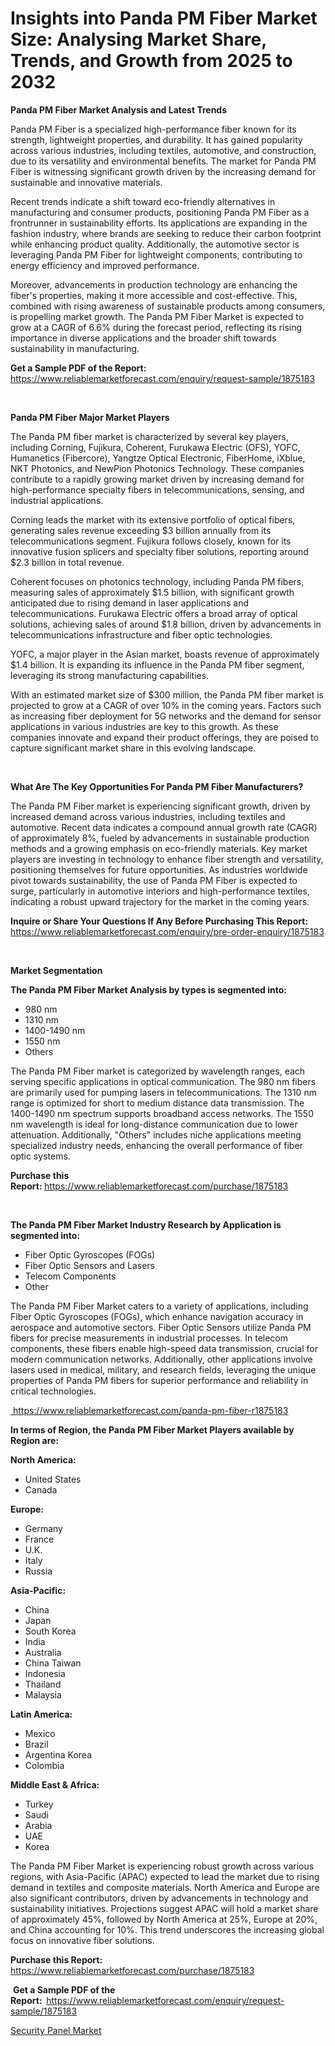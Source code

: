<p><h1>Insights into Panda PM Fiber Market Size: Analysing Market Share, Trends, and Growth from 2025 to 2032</h1></p><p><strong>Panda PM Fiber Market Analysis and Latest Trends</strong></p>
<p><p>Panda PM Fiber is a specialized high-performance fiber known for its strength, lightweight properties, and durability. It has gained popularity across various industries, including textiles, automotive, and construction, due to its versatility and environmental benefits. The market for Panda PM Fiber is witnessing significant growth driven by the increasing demand for sustainable and innovative materials.</p><p>Recent trends indicate a shift toward eco-friendly alternatives in manufacturing and consumer products, positioning Panda PM Fiber as a frontrunner in sustainability efforts. Its applications are expanding in the fashion industry, where brands are seeking to reduce their carbon footprint while enhancing product quality. Additionally, the automotive sector is leveraging Panda PM Fiber for lightweight components, contributing to energy efficiency and improved performance.</p><p>Moreover, advancements in production technology are enhancing the fiber's properties, making it more accessible and cost-effective. This, combined with rising awareness of sustainable products among consumers, is propelling market growth. The Panda PM Fiber Market is expected to grow at a CAGR of 6.6% during the forecast period, reflecting its rising importance in diverse applications and the broader shift towards sustainability in manufacturing.</p></p>
<p><strong>Get a Sample PDF of the Report:&nbsp;</strong> <a href="https://www.reliablemarketforecast.com/enquiry/request-sample/1875183?utm_campaign=3307&utm_medium=2&utm_source=Github&utm_content=ia&utm_term=06042025&utm_id=panda-pm-fiber">https://www.reliablemarketforecast.com/enquiry/request-sample/1875183</a></p>
<p>&nbsp;</p>
<p><strong>Panda PM Fiber Major Market Players</strong></p>
<p><p>The Panda PM fiber market is characterized by several key players, including Corning, Fujikura, Coherent, Furukawa Electric (OFS), YOFC, Humanetics (Fibercore), Yangtze Optical Electronic, FiberHome, iXblue, NKT Photonics, and NewPion Photonics Technology. These companies contribute to a rapidly growing market driven by increasing demand for high-performance specialty fibers in telecommunications, sensing, and industrial applications.</p><p>Corning leads the market with its extensive portfolio of optical fibers, generating sales revenue exceeding $3 billion annually from its telecommunications segment. Fujikura follows closely, known for its innovative fusion splicers and specialty fiber solutions, reporting around $2.3 billion in total revenue.</p><p>Coherent focuses on photonics technology, including Panda PM fibers, measuring sales of approximately $1.5 billion, with significant growth anticipated due to rising demand in laser applications and telecommunications. Furukawa Electric offers a broad array of optical solutions, achieving sales of around $1.8 billion, driven by advancements in telecommunications infrastructure and fiber optic technologies.</p><p>YOFC, a major player in the Asian market, boasts revenue of approximately $1.4 billion. It is expanding its influence in the Panda PM fiber segment, leveraging its strong manufacturing capabilities.</p><p>With an estimated market size of $300 million, the Panda PM fiber market is projected to grow at a CAGR of over 10% in the coming years. Factors such as increasing fiber deployment for 5G networks and the demand for sensor applications in various industries are key to this growth. As these companies innovate and expand their product offerings, they are poised to capture significant market share in this evolving landscape.</p></p>
<p>&nbsp;</p>
<p><strong>What Are The Key Opportunities For Panda PM Fiber Manufacturers?</strong></p>
<p><p>The Panda PM Fiber market is experiencing significant growth, driven by increased demand across various industries, including textiles and automotive. Recent data indicates a compound annual growth rate (CAGR) of approximately 8%, fueled by advancements in sustainable production methods and a growing emphasis on eco-friendly materials. Key market players are investing in technology to enhance fiber strength and versatility, positioning themselves for future opportunities. As industries worldwide pivot towards sustainability, the use of Panda PM Fiber is expected to surge, particularly in automotive interiors and high-performance textiles, indicating a robust upward trajectory for the market in the coming years.</p></p>
<p><strong>Inquire or Share Your Questions If Any Before Purchasing This Report:</strong> <a href="https://www.reliablemarketforecast.com/enquiry/pre-order-enquiry/1875183?utm_campaign=3307&utm_medium=2&utm_source=Github&utm_content=ia&utm_term=06042025&utm_id=panda-pm-fiber">https://www.reliablemarketforecast.com/enquiry/pre-order-enquiry/1875183</a></p>
<p>&nbsp;</p>
<p><strong>Market Segmentation</strong></p>
<p><strong>The Panda PM Fiber Market Analysis by types is segmented into:</strong></p>
<p><ul><li>980 nm</li><li>1310 nm</li><li>1400-1490 nm</li><li>1550 nm</li><li>Others</li></ul></p>
<p><p>The Panda PM Fiber market is categorized by wavelength ranges, each serving specific applications in optical communication. The 980 nm fibers are primarily used for pumping lasers in telecommunications. The 1310 nm range is optimized for short to medium distance data transmission. The 1400-1490 nm spectrum supports broadband access networks. The 1550 nm wavelength is ideal for long-distance communication due to lower attenuation. Additionally, "Others" includes niche applications meeting specialized industry needs, enhancing the overall performance of fiber optic systems.</p></p>
<p><strong>Purchase this Report:&nbsp;</strong><a href="https://www.reliablemarketforecast.com/purchase/1875183?utm_campaign=3307&utm_medium=2&utm_source=Github&utm_content=ia&utm_term=06042025&utm_id=panda-pm-fiber">https://www.reliablemarketforecast.com/purchase/1875183</a></p>
<p>&nbsp;</p>
<p><strong>The Panda PM Fiber Market Industry Research by Application is segmented into:</strong></p>
<p><ul><li>Fiber Optic Gyroscopes (FOGs)</li><li>Fiber Optic Sensors and Lasers</li><li>Telecom Components</li><li>Other</li></ul></p>
<p><p>The Panda PM Fiber Market caters to a variety of applications, including Fiber Optic Gyroscopes (FOGs), which enhance navigation accuracy in aerospace and automotive sectors. Fiber Optic Sensors utilize Panda PM fibers for precise measurements in industrial processes. In telecom components, these fibers enable high-speed data transmission, crucial for modern communication networks. Additionally, other applications involve lasers used in medical, military, and research fields, leveraging the unique properties of Panda PM fibers for superior performance and reliability in critical technologies.</p></p>
<p><a href="https://www.reliablemarketforecast.com/panda-pm-fiber-r1875183?utm_campaign=3307&utm_medium=2&utm_source=Github&utm_content=ia&utm_term=06042025&utm_id=panda-pm-fiber">&nbsp;https://www.reliablemarketforecast.com/panda-pm-fiber-r1875183</a></p>
<p><strong>In terms of Region, the Panda PM Fiber Market Players available by Region are:</strong></p>
<p>
    <p> <strong> North America: </strong>
        <ul>
            <li>United States</li>
            <li>Canada</li>
        </ul>
        </p> 
    <p> <strong> Europe: </strong>
        <ul>
            <li>Germany</li>
            <li>France</li>
            <li>U.K.</li>
            <li>Italy</li>
            <li>Russia</li>
        </ul>
        </p> 
    <p> <strong> Asia-Pacific: </strong>
        <ul>
            <li>China</li>
            <li>Japan</li>
            <li>South Korea</li>
            <li>India</li>
            <li>Australia</li>
            <li>China Taiwan</li>
            <li>Indonesia</li>
            <li>Thailand</li>
            <li>Malaysia</li>
        </ul>
        </p> 
    <p> <strong> Latin America: </strong>
        <ul>
            <li>Mexico</li>
            <li>Brazil</li>
            <li>Argentina Korea</li>
            <li>Colombia</li>
        </ul>
        </p> 
    <p> <strong> Middle East & Africa: </strong>
        <ul>
            <li>Turkey</li>
            <li>Saudi</li>
            <li>Arabia</li>
            <li>UAE</li>
            <li>Korea</li>
        </ul>
    </p>
    </p>
<p><p>The Panda PM Fiber Market is experiencing robust growth across various regions, with Asia-Pacific (APAC) expected to lead the market due to rising demand in textiles and composite materials. North America and Europe are also significant contributors, driven by advancements in technology and sustainability initiatives. Projections suggest APAC will hold a market share of approximately 45%, followed by North America at 25%, Europe at 20%, and China accounting for 10%. This trend underscores the increasing global focus on innovative fiber solutions.</p></p>
<p><strong>Purchase this Report: </strong><a href="https://www.reliablemarketforecast.com/purchase/1875183?utm_campaign=3307&utm_medium=2&utm_source=Github&utm_content=ia&utm_term=06042025&utm_id=panda-pm-fiber">https://www.reliablemarketforecast.com/purchase/1875183</a></p>
<p>&nbsp;<strong>Get a Sample PDF of the Report:&nbsp;&nbsp;</strong><a href="https://www.reliablemarketforecast.com/enquiry/request-sample/1875183?utm_campaign=3307&utm_medium=2&utm_source=Github&utm_content=ia&utm_term=06042025&utm_id=panda-pm-fiber">https://www.reliablemarketforecast.com/enquiry/request-sample/1875183</a></p>
<p><strong></strong></p>
<p><p><a href="https://github.com/herakterroem/Market-Research-Report-List-1/blob/main/security-panel-market.md?utm_campaign=3307&utm_medium=2&utm_source=Github&utm_content=ia&utm_term=06042025&utm_id=panda-pm-fiber">Security Panel Market</a></p></p>